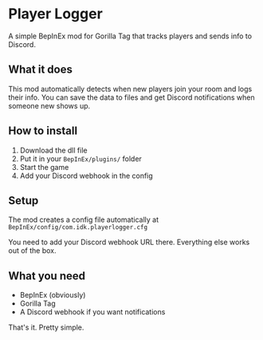 # Player Logger

A simple BepInEx mod for Gorilla Tag that tracks players and sends info to Discord.

## What it does

This mod automatically detects when new players join your room and logs their info. You can save the data to files and get Discord notifications when someone new shows up.

## How to install

1. Download the dll file
2. Put it in your `BepInEx/plugins/` folder  
3. Start the game
4. Add your Discord webhook in the config

## Setup

The mod creates a config file automatically at `BepInEx/config/com.idk.playerlogger.cfg`

You need to add your Discord webhook URL there. Everything else works out of the box.

## What you need

- BepInEx (obviously)
- Gorilla Tag
- A Discord webhook if you want notifications

That's it. Pretty simple.
